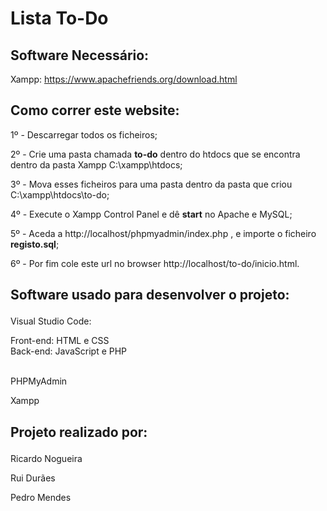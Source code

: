 # Lista To-Do

## Software Necessário:

Xampp: https://www.apachefriends.org/download.html<p>

## Como correr este website:

1º - Descarregar todos os ficheiros; <p>
2º - Crie uma pasta chamada **to-do** dentro do htdocs que se encontra dentro da pasta Xampp C:\xampp\htdocs; <p>
3º - Mova esses ficheiros para uma pasta dentro da pasta que criou C:\xampp\htdocs\to-do; <p>
4º - Execute o Xampp Control Panel e dê **start** no Apache e MySQL; <p>
5º - Aceda a http://localhost/phpmyadmin/index.php , e importe o ficheiro **registo.sql**;<p>
6º - Por fim cole este url no browser http://localhost/to-do/inicio.html. <p>
  
## Software usado para desenvolver o projeto:<p>

Visual Studio Code:<p>
    Front-end: HTML e CSS          
    Back-end: JavaScript e PHP<p>         
PHPMyAdmin<p>
Xampp<p>

## Projeto realizado por:<p>

Ricardo Nogueira<p>
Rui Durães<p>
Pedro Mendes<p>
